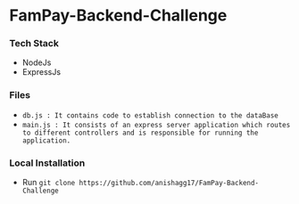 # FamPay-Backend-Challenge

### Tech Stack

- NodeJs
- ExpressJs

### Files

- `db.js : It contains code to establish connection to the dataBase`
- `main.js : It consists of an express server application which routes to different controllers and is responsible for running the application.`

### Local Installation

- Run `git clone https://github.com/anishagg17/FamPay-Backend-Challenge`
